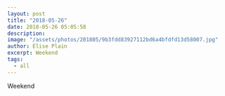 ```yaml
---
layout: post
title: "2018-05-26"
date: 2018-05-26 05:05:58
description: 
image: "/assets/photos/201805/9b3fdd83927112bd6a4bfdfd13d58007.jpg"
author: Elise Plain
excerpt: Weekend
tags: 
  - all
---
```


Weekend
<p></p>

